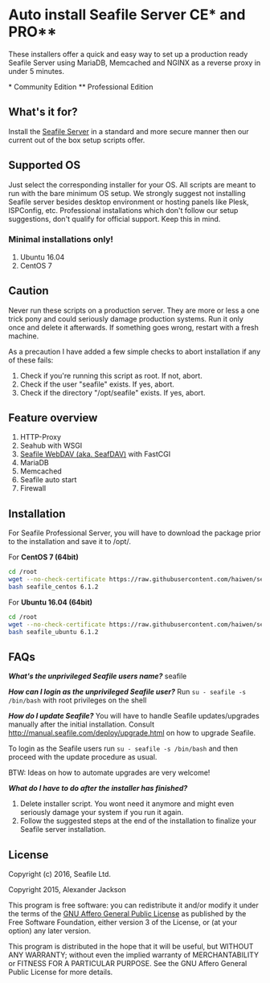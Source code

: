 # Auto install Seafile Server CE* and PRO**

These installers offer a quick and easy way to set up a production ready Seafile Server using MariaDB, Memcached and NGINX as a reverse proxy in under 5 minutes.

\* Community Edition
** Professional Edition

## What's it for?

Install the [Seafile Server](http://seafile.com/en/home/) in a standard and more secure manner then our current out of the box setup scripts offer.


## Supported OS

Just select the corresponding installer for your OS. All scripts are meant to run with the bare minimum OS setup. We strongly suggest not installing Seafile server besides desktop environment or hosting panels like Plesk, ISPConfig, etc. Professional installations which don't follow our setup suggestions, don't qualify for official support. Keep this in mind.

### Minimal installations only!

1. Ubuntu 16.04
2. CentOS 7

## Caution
Never run these scripts on a production server. They are more or less a one trick pony and could seriously damage production systems. Run it only once and
delete it afterwards. If something goes wrong, restart with a fresh machine.

As a precaution I have added a few simple checks to abort installation if any of these fails:

1. Check if you're running this script as root. If not, abort.
2. Check if the user "seafile" exists. If yes, abort.
3. Check if the directory "/opt/seafile" exists. If yes, abort.


## Feature overview
1. HTTP-Proxy
2. Seahub with WSGI
3. [Seafile WebDAV (aka. SeafDAV)](http://manual.seafile.com/extension/webdav.html) with FastCGI
4. MariaDB
5. Memcached
6. Seafile auto start
7. Firewall


## Installation

For Seafile Professional Server, you will have to download the package prior to the installation and save it to /opt/.

For **CentOS 7 (64bit)**

```bash
cd /root
wget --no-check-certificate https://raw.githubusercontent.com/haiwen/seafile-server-installer/master/seafile_centos
bash seafile_centos 6.1.2
```

For **Ubuntu 16.04 (64bit)**

```bash
cd /root
wget --no-check-certificate https://raw.githubusercontent.com/haiwen/seafile-server-installer/master/seafile_ubuntu
bash seafile_ubuntu 6.1.2
```


## FAQs

***What's the unprivileged Seafile users name?***
seafile

***How can I login as the unprivileged Seafile user?***
Run `su - seafile -s /bin/bash` with root privileges on the shell

***How do I update Seafile?***
You will have to handle Seafile updates/upgrades manually after the initial installation. Consult http://manual.seafile.com/deploy/upgrade.html on how to upgrade Seafile.

To login as the Seafile users run `su - seafile -s /bin/bash` and then proceed with the update procedure as usual.

BTW: Ideas on how to automate upgrades are very welcome!

***What do I have to do after the installer has finished?***
1. Delete installer script. You wont need it anymore and might even seriously damage your system if you run it again.
2. Follow the suggested steps at the end of the installation to finalize your Seafile server installation.

## License

Copyright (c) 2016, Seafile Ltd.

Copyright 2015, Alexander Jackson

This program is free software: you can redistribute it and/or modify
it under the terms of the [GNU Affero General Public License](http://www.gnu.org/licenses/agpl-3.0.html) as published by
the Free Software Foundation, either version 3 of the License, or
(at your option) any later version.

This program is distributed in the hope that it will be useful,
but WITHOUT ANY WARRANTY; without even the implied warranty of
MERCHANTABILITY or FITNESS FOR A PARTICULAR PURPOSE.  See the
GNU Affero General Public License for more details.
